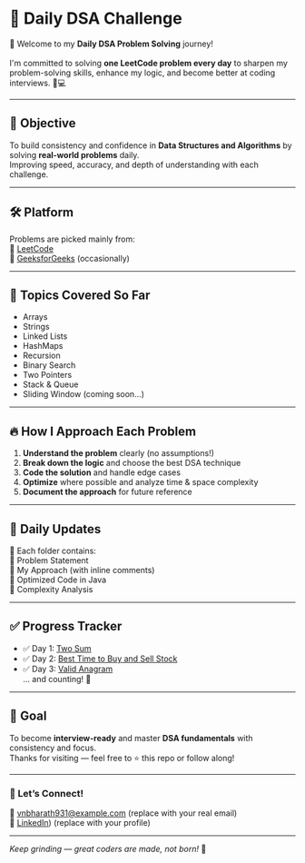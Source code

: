 # 🚀 Daily DSA Challenge

👋 Welcome to my **Daily DSA Problem Solving** journey!<br>  
I'm committed to solving **one LeetCode problem every day** to sharpen my problem-solving skills, enhance my logic, and become better at coding interviews. 🧠💻<br>

---

## 📌 Objective
To build consistency and confidence in **Data Structures and Algorithms** by solving **real-world problems** daily.<br>
Improving speed, accuracy, and depth of understanding with each challenge.<br>

---

## 🛠️ Platform
Problems are picked mainly from:<br>
🔹 [LeetCode](https://leetcode.com/) <br>
🔹 [GeeksforGeeks](https://www.geeksforgeeks.org/) (occasionally)<br>

---

## 🧩 Topics Covered So Far
- Arrays<br>
- Strings<br>
- Linked Lists<br>
- HashMaps<br>
- Recursion<br>
- Binary Search<br>
- Two Pointers<br>
- Stack & Queue<br>
- Sliding Window (coming soon...)<br>

---

## 🔥 How I Approach Each Problem
1. **Understand the problem** clearly (no assumptions!)<br>
2. **Break down the logic** and choose the best DSA technique<br>
3. **Code the solution** and handle edge cases<br>
4. **Optimize** where possible and analyze time & space complexity<br>
5. **Document the approach** for future reference<br>

---

## 📆 Daily Updates
📁 Each folder contains:<br>
🔸 Problem Statement<br>
🔸 My Approach (with inline comments)<br>
🔸 Optimized Code in Java<br>
🔸 Complexity Analysis<br>

---

## ✅ Progress Tracker
- ✅ Day 1: [Two Sum](./Day1-TwoSum.java)<br>
- ✅ Day 2: [Best Time to Buy and Sell Stock](./Day2-BestTimeBuySell.java)<br>
- ✅ Day 3: [Valid Anagram](./Day3-ValidAnagram.java)<br>
... and counting! 🚀<br>

---

## 🧠 Goal
To become **interview-ready** and master **DSA fundamentals** with consistency and focus.<br>
Thanks for visiting — feel free to ⭐️ this repo or follow along!<br>

---

### 💬 Let’s Connect!
📧 vnbharath931@example.com (replace with your real email)<br>
🔗 [LinkedIn](https://www.linkedin.com/in/bharath-veerapunagalingam-29435b24a/)) (replace with your profile)<br>

---

_Keep grinding — great coders are made, not born!_ 💪<br>
